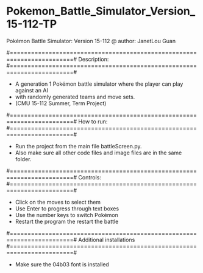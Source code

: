 # Pokemon_Battle_Simulator_Version_15-112-TP

Pokémon Battle Simulator: Version 15-112
@ author: JanetLou Guan 

#========================================================================#
Description:
#========================================================================#

*	A generation 1 Pokémon battle simulator where the player can play against an AI
*	with randomly generated teams and move sets. 
*	(CMU 15-112 Summer, Term Project)

#========================================================================#
How to run:
#========================================================================#

*	Run the project from the main file battleScreen.py. 
*	Also make sure all other code files and image files are in the same folder. 

#========================================================================#
Controls:
#========================================================================#

* Click on the moves to select them
* Use Enter to progress through text boxes
* Use the number keys to switch Pokémon
* Restart the program the restart the battle

#========================================================================#
Additional installations
#========================================================================#
*	Make sure the 04b03 font is installed 
